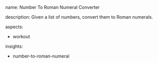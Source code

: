 name: Number To Roman Numeral Converter

description: Given a list of numbers, convert them to Roman numerals.

aspects:
  - workout

insights:
  - number-to-roman-numeral